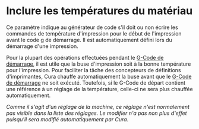 Inclure les températures du matériau
====
Ce paramètre indique au générateur de code s'il doit ou non écrire les commandes de température d'impression pour le début de l'impression avant le code g de démarrage. Il est automatiquement défini lors du démarrage d'une impression.

Pour la plupart des opérations effectuées pendant le [G-Code de démarrage](machine_start_gcode.md), il est utile que la buse d'impression soit à la bonne température pour l'impression. Pour faciliter la tâche des concepteurs de définitions d'imprimantes, Cura chauffe automatiquement la buse avant que le [G-Code de démarrage](machine_start_gcode.md) ne soit exécuté. Toutefois, si le G-Code de départ contient une référence à un réglage de la température, celle-ci ne sera plus chauffée automatiquement.

*Comme il s'agit d'un réglage de la machine, ce réglage n'est normalement pas visible dans la liste des réglages. Le modifier n'a pas non plus d'effet puisqu'il sera modifié automatiquement par Cura.*
